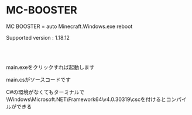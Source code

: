 # MC-BOOSTER
MC BOOSTER = auto Minecraft.Windows.exe reboot
<p>Supported version : 1.18.12</p>
<br></br>
<p>main.exeをクリックすれば起動します</p>
<p>main.csがソースコードです</p>
<p>C#の環境がなくてもターミナルで\Windows\Microsoft.NET\Framework64\v4.0.30319\cscを付けるとコンパイルができる</p>

<p></p>
